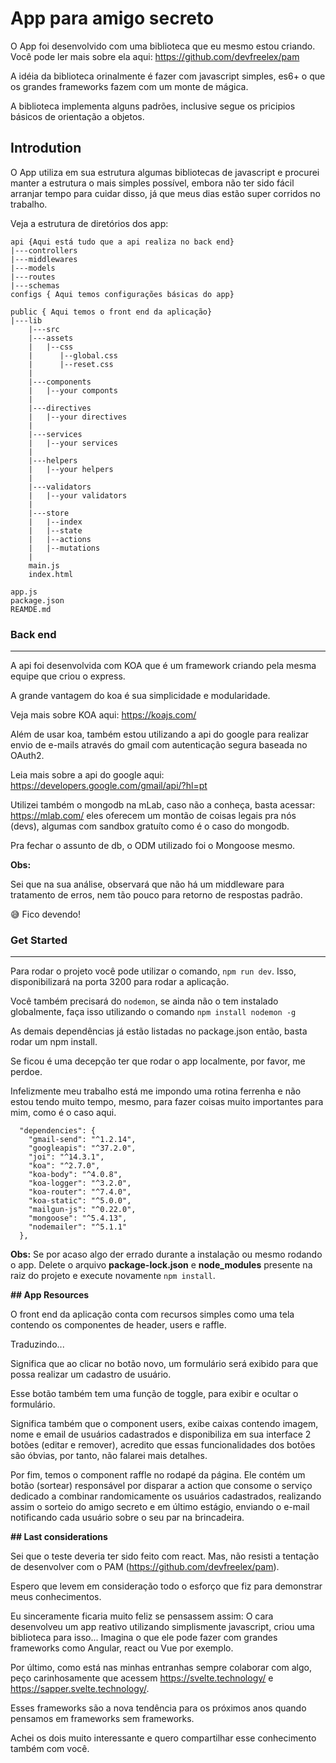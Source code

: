 # **App para amigo secreto**

 O App foi desenvolvido com uma biblioteca que eu mesmo estou criando.
 Você pode ler mais sobre ela aqui: <https://github.com/devfreelex/pam>

 A idéia da biblioteca orinalmente é fazer com javascript simples, es6+
 o que os grandes frameworks fazem com um monte de mágica.

 A biblioteca implementa alguns padrões, inclusive segue os pricipios básicos
 de orientação a objetos.

## Introdution

O App utiliza em sua estrutura algumas bibliotecas de javascript e procurei manter
a estrutura o mais simples possível, embora não ter sido fácil arranjar tempo para
cuidar disso, já que meus dias estão super corridos no trabalho.

Veja a estrutura de diretórios dos app:

```
api {Aqui está tudo que a api realiza no back end}
|---controllers
|---middlewares
|---models
|---routes
|---schemas
configs { Aqui temos configurações básicas do app}

public { Aqui temos o front end da aplicação}
|---lib
    |---src
    |---assets
    |   |--css
    |      |--global.css
    |      |--reset.css
    |
    |---components
    |   |--your componts
    |
    |---directives
    |   |--your directives
    |
    |---services
    |   |--your services
    |
    |---helpers
    |   |--your helpers
    |
    |---validators
    |   |--your validators
    |
    |---store
    |   |--index
    |   |--state
    |   |--actions
    |   |--mutations
    |
    main.js
    index.html

app.js
package.json
REAMDE.md
```

### **Back end**
---

A api foi desenvolvida com KOA que é um framework criando pela mesma equipe
que criou o express.

A grande vantagem do koa é sua simplicidade e modularidade.

Veja mais sobre KOA aqui: <https://koajs.com/>

Além de usar koa, também estou utilizando a api do google para realizar
envio de e-mails através do gmail com autenticação segura baseada no OAuth2.

Leia mais sobre a api do google aqui: <https://developers.google.com/gmail/api/?hl=pt>

Utilizei também o mongodb na mLab, caso não a conheça, basta acessar: <https://mlab.com/>
eles oferecem um montão de coisas legais pra nós (devs), algumas com sandbox gratuíto como
é o caso do mongodb.

Pra fechar o assunto de db, o ODM utilizado foi o Mongoose mesmo.

**Obs:**

Sei que na sua análise, observará que não há um middleware para tratamento de erros, nem
tão pouco para retorno de respostas padrão.

😅 Fico devendo!

### **Get Started**
---
Para rodar o projeto você pode utilizar o comando, `npm run dev`. Isso,
disponibilizará na porta 3200 para rodar a aplicação.

Você também precisará do `nodemon`, se ainda não o tem instalado globalmente,
faça isso utilizando o comando `npm install nodemon -g`

As demais dependências já estão listadas no package.json então, basta rodar
um npm install.

Se ficou é uma decepção ter que rodar o app localmente, por favor, me perdoe.

Infelizmente meu trabalho está me impondo uma rotina ferrenha e não estou tendo
muito tempo, mesmo, para fazer coisas muito importantes para mim, como é o caso
aqui.

```
  "dependencies": {
    "gmail-send": "^1.2.14",
    "googleapis": "^37.2.0",
    "joi": "^14.3.1",
    "koa": "^2.7.0",
    "koa-body": "^4.0.8",
    "koa-logger": "^3.2.0",
    "koa-router": "^7.4.0",
    "koa-static": "^5.0.0",
    "mailgun-js": "^0.22.0",
    "mongoose": "^5.4.13",
    "nodemailer": "^5.1.1"
  },

```

**Obs:**
Se por acaso algo der errado durante a instalação ou mesmo rodando o app.
Delete o arquivo **package-lock.json** e **node_modules** presente na raiz do projeto
e execute novamente `npm install`.

**## App Resources**

O front end da aplicação conta com recursos simples como
uma tela contendo os componentes de header, users e raffle.

Traduzindo...

Significa que ao clicar no botão novo, um formulário será exibido
para que possa realizar um cadastro de usuário.

Esse botão também tem uma função de toggle, para exibir e ocultar o formulário.

Significa também que o component users, exibe caixas contendo imagem, nome e email
de usuários cadastrados e disponibiliza em sua interface 2 botões (editar e remover),
acredito que essas funcionalidades dos botões são óbvias, por tanto, não falarei
mais detalhes.

Por fim, temos o component raffle no rodapé da página. Ele contém um botão (sortear)
responsável por disparar a action que consome o serviço dedicado a combinar randomicamente
os usuários cadastrados, realizando assim o sorteio do amigo secreto e em último estágio,
enviando o e-mail notificando cada usuário sobre o seu par na brincadeira.

**## Last considerations**

Sei que o teste deveria ter sido feito com react. Mas, não resisti a tentação
de desenvolver com o PAM (<https://github.com/devfreelex/pam>).

Espero que levem em consideração todo o esforço que fiz para demonstrar meus
conhecimentos.

Eu sinceramente ficaria muito feliz se pensassem assim:
O cara desenvolveu um app reativo utilizando simplismente javascript, criou uma 
biblioteca para isso... Imagina o que ele pode fazer com grandes frameworks como
Angular, react ou Vue por exemplo.

Por último, como está nas minhas entranhas sempre colaborar com algo, peço carinhosamente
que acessem <https://svelte.technology/> e <https://sapper.svelte.technology/>.

Esses frameworks são a nova tendência para os próximos anos quando pensamos em frameworks sem
frameworks.

Achei os dois muito interessante e quero compartilhar esse conhecimento também com você.